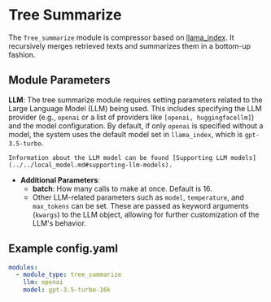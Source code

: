 # Tree Summarize

The `Tree_summarize` module is compressor based on [llama_index](https://docs.llamaindex.ai/en/latest/examples/response_synthesizers/tree_summarize.html). 
It recursively merges retrieved texts and summarizes them in a bottom-up fashion.

## **Module Parameters**

**LLM**: The tree summarize module requires setting parameters related to the Large Language Model (LLM) being used. 
This includes specifying the LLM provider (e.g., `openai` or a list of providers like `[openai, huggingfacellm]`) and the model configuration. 
By default, if only `openai` is specified without a model, the system uses the default model set in `llama_index`, which is `gpt-3.5-turbo`.
```{tip}
Information about the LLM model can be found [Supporting LLM models](../../local_model.md#supporting-llm-models).
```
- **Additional Parameters**: 
  - **batch**: How many calls to make at once. Default is 16.
  - Other LLM-related parameters such as `model`, `temperature`, and `max_tokens` can be set. These are passed as keyword arguments (`kwargs`) to the LLM object, allowing for further customization of the LLM's behavior.


## **Example config.yaml**
```yaml
modules:
  - module_type: tree_summarize
    llm: openai
    model: gpt-3.5-turbo-16k
```
